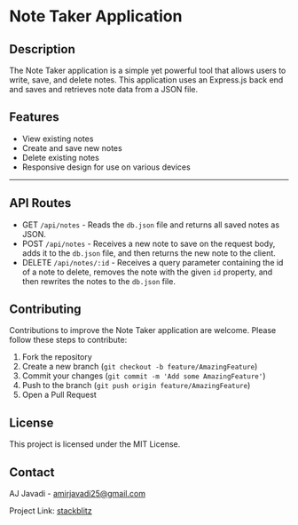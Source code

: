 # Note Taker Application

## Description

The Note Taker application is a simple yet powerful tool that allows users to write, save, and delete notes. This application uses an Express.js back end and saves and retrieves note data from a JSON file.

## Features

- View existing notes
- Create and save new notes
- Delete existing notes
- Responsive design for use on various devices

---

## API Routes

- GET `/api/notes` - Reads the `db.json` file and returns all saved notes as JSON.
- POST `/api/notes` - Receives a new note to save on the request body, adds it to the `db.json` file, and then returns the new note to the client.
- DELETE `/api/notes/:id` - Receives a query parameter containing the id of a note to delete, removes the note with the given `id` property, and then rewrites the notes to the `db.json` file.

## Contributing

Contributions to improve the Note Taker application are welcome. Please follow these steps to contribute:

1. Fork the repository
2. Create a new branch (`git checkout -b feature/AmazingFeature`)
3. Commit your changes (`git commit -m 'Add some AmazingFeature'`)
4. Push to the branch (`git push origin feature/AmazingFeature`)
5. Open a Pull Request

## License

This project is licensed under the MIT License.

## Contact

AJ Javadi - amirjavadi25@gmail.com

Project Link: [stackblitz](https://stackblitz.com/~/github.com/oshkoshbagoshh/NW-Express-NoteTaker-App-2)
